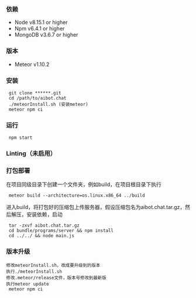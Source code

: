 ### 依赖
* Node v8.15.1 or higher
* Npm v6.4.1 or higher
* MongoDB v3.6.7 or higher

### 版本
* Meteor v1.10.2

### 安装
```
 git clone ******.git
 cd /path/to/aibot.chat
 ./meteorInstall.sh (安装meteor)
 meteor npm ci
```

### 运行

     npm start

### Linting（未启用）

### 打包部署
在项目同级目录下创建一个文件夹，例如build，在项目根目录下执行
    
     meteor build --architecture=os.linux.x86_64 ../build

进入build，将打包好的压缩包上传服务器，假设压缩包名为aibot.chat.tar.gz，然后解压，安装依赖，启动
     
     tar -zxvf aibot.chat.tar.gz
     cd bundle/programs/server && npm install
     cd ../../ && node main.js


### 版本升级
```
修改meteorInstall.sh，改成要升级到的版本
执行./meteorInstall.sh
修改.meteor/release文件，版本号修改到最新版
执行meteor update
 meteor npm ci
```
